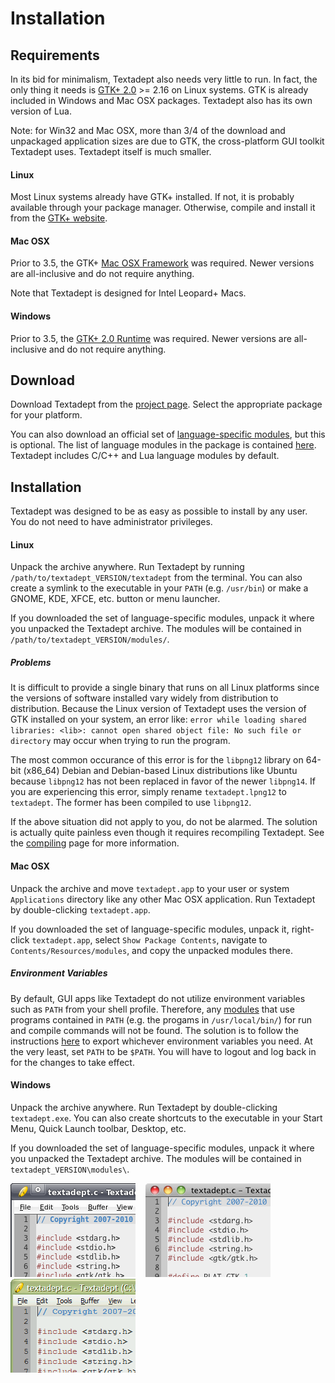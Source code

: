 # Installation

## Requirements

In its bid for minimalism, Textadept also needs very little to run. In fact, the
only thing it needs is [GTK+ 2.0](http://gtk.org) >= 2.16 on Linux systems. GTK
is already included in Windows and Mac OSX packages. Textadept also has its own
version of Lua.

Note: for Win32 and Mac OSX, more than 3/4 of the download and unpackaged
application sizes are due to GTK, the cross-platform GUI toolkit Textadept uses.
Textadept itself is much smaller.

#### Linux

Most Linux systems already have GTK+ installed. If not, it is probably available
through your package manager. Otherwise, compile and install it from the
[GTK+ website](http://www.gtk.org/download-linux.html).

#### Mac OSX

Prior to 3.5, the GTK+ [Mac OSX Framework][GTK-OSX] was required. Newer versions
are all-inclusive and do not require anything.

[GTK-OSX]: http://code.google.com/p/textadept/downloads/detail?name=Gtk-Framework-2.14.3-2-test1.dmg

Note that Textadept is designed for Intel Leopard+ Macs.

#### Windows

Prior to 3.5, the [GTK+ 2.0 Runtime](http://sourceforge.net/projects/gtk-win/)
was required. Newer versions are all-inclusive and do not require anything.

## Download

Download Textadept from the [project page](http://textadept.googlecode.com/).
Select the appropriate package for your platform.

You can also download an official set of
[language-specific modules](7_Modules.html#language_specific), but this is
optional. The list of language modules in the package is contained
[here](https://bitbucket.org/mitchell). Textadept includes C/C++ and Lua
language modules by default.

## Installation

Textadept was designed to be as easy as possible to install by any user. You do
not need to have administrator privileges.

#### Linux

Unpack the archive anywhere. Run Textadept by running
`/path/to/textadept_VERSION/textadept` from the terminal. You can also create a
symlink to the executable in your `PATH` (e.g. `/usr/bin`) or make a GNOME, KDE,
XFCE, etc. button or menu launcher.

If you downloaded the set of language-specific modules, unpack it where you
unpacked the Textadept archive. The modules will be contained in
`/path/to/textadept_VERSION/modules/`.

##### Problems

It is difficult to provide a single binary that runs on all Linux platforms
since the versions of software installed vary widely from distribution to
distribution. Because the Linux version of Textadept uses the version of GTK
installed on your system, an error like: `error while loading shared  libraries:
<lib>: cannot open shared object file: No such file or directory` may occur when
trying to run the program.

The most common occurance of this error is for the `libpng12` library on 64-bit
(x86\_64) Debian and Debian-based Linux distributions like Ubuntu because
`libpng12` has not been replaced in favor of the newer `libpng14`. If you are
experiencing this error, simply rename `textadept.lpng12` to `textadept`. The
former has been compiled to use `libpng12`.

If the above situation did not apply to you, do not be alarmed. The solution is
actually quite painless even though it requires recompiling Textadept. See the
[compiling](12_Compiling.html) page for more information.

#### Mac OSX

Unpack the archive and move `textadept.app` to your user or system
`Applications` directory like any other Mac OSX application. Run Textadept by
double-clicking `textadept.app`.

If you downloaded the set of language-specific modules, unpack it, right-click
`textadept.app`, select `Show Package Contents`, navigate to
`Contents/Resources/modules`, and copy the unpacked modules there.

##### Environment Variables

By default, GUI apps like Textadept do not utilize environment variables such as
`PATH` from your shell profile. Therefore, any [modules](7_Modules.md) that use
programs contained in `PATH` (e.g. the progams in `/usr/local/bin/`) for run and
compile commands will not be found. The solution is to follow the instructions
[here](http://developer.apple.com/library/mac/#qa/qa1067/_index.html) to export
whichever environment variables you need. At the very least, set `PATH` to be
`$PATH`. You will have to logout and log back in for the changes to take effect.

#### Windows

Unpack the archive anywhere. Run Textadept by double-clicking `textadept.exe`.
You can also create shortcuts to the executable in your Start Menu, Quick Launch
toolbar, Desktop, etc.

If you downloaded the set of language-specific modules, unpack it where you
unpacked the Textadept archive. The modules will be contained in
`textadept_VERSION\modules\`.

![Linux](images/linux.png)
&nbsp;&nbsp;
![Mac OSX](images/macosx.png)
&nbsp;&nbsp;
![Win32](images/win32.png)
